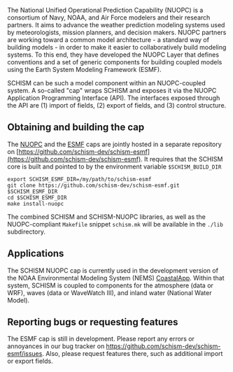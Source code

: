 The National Unified Operational Prediction Capability (NUOPC) is a consortium of Navy, NOAA, and Air Force modelers and their research partners. It aims to advance the weather prediction modeling systems used by meteorologists, mission planners, and decision makers. NUOPC partners are working toward a common model architecture - a standard way of building models - in order to make it easier to collaboratively build modeling systems. To this end, they have developed the NUOPC Layer that defines conventions and a set of generic components for building coupled models using the Earth System Modeling Framework (ESMF).

SCHISM can be such a model component within an NUOPC-coupled system.  A so-called "cap" wraps SCHISM and exposes it via the NUOPC Application Programming Interface (API).  The interfaces exposed through the API are (1) import of fields, (2) export of fields, and (3) control structure.

## Obtaining and building the cap

The [NUOPC](nuopc.html) and the [ESMF](esmf.html) caps are jointly hosted in a separate repository on [https://github.com/schism-dev/schism-esmf](https://github.com/schism-dev/schism-esmf).  It requires that the SCHISM core is built and pointed to by the environment variable `$SCHISM_BUILD_DIR` 

```
export SCHISM_ESMF_DIR=/my/path/to/schism-esmf
git clone https://github.com/schism-dev/schism-esmf.git $SCHISM_ESMF_DIR
cd $SCHISM_ESMF_DIR
make install-nuopc
```
The combined SCHISM and SCHISM-NUOPC libraries, as well as the NUOPC-compliant `Makefile` snippet `schism.mk` will be available in the `./lib` subdirectory.  

## Applications

The SCHISM NUOPC cap is currently used in the development version of the NOAA Environmental Modeling System (NEMS) [CoastalApp](coastalapp.html).  Within that system, SCHISM is coupled to components for the atmosphere (data or WRF), waves (data or WaveWatch III), and inland water (National Water Model).

## Reporting bugs or requesting features

The ESMF cap is still in development.  Please report any errors or annoyances in our bug tracker on https://github.com/schism-dev/schism-esmf/issues.  Also, please request features there, such as additional import or export fields.








